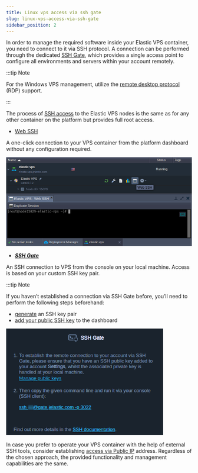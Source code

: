 ```yaml
---
title: Linux vps access via ssh gate
slug: linux-vps-access-via-ssh-gate
sidebar_position: 2
---
```


In order to manage the required software inside your Elastic VPS container, you need to connect to it via SSH protocol. A connection can be performed through the dedicated [SSH Gate](/docs/deployment-tools/ssh/ssh-overview), which provides a single access point to configure all environments and servers within your account remotely.

:::tip Note

For the Windows VPS management, utilize the [remote desktop protocol](/docs/windows-and-.NET/windows-rd-access) (RDP) support.

:::

The process of [SSH access](http://localhost:3000/docs/deployment-tools/ssh/ssh-access/overview) to the Elastic VPS nodes is the same as for any other container on the platform but provides full root access.

- [Web SSH](/docs/deployment-tools/ssh/ssh-access/web-ssh)

A one-click connection to your VPS container from the platform dashboard without any configuration required.

<div style={{
    display:'flex',
    justifyContent: 'center',
    margin: '0 0 1rem 0'
}}>

![Locale Dropdown](./img/LinuxVPSAccessviaSSHGate/01-elastic-vps-web-ssh-access.png)

</div>

- **_[SSH Gate](/docs/deployment-tools/ssh/ssh-access/ssh-gate)_**

An SSH connection to VPS from the console on your local machine. Access is based on your custom SSH key pair.

:::tip Note

If you haven’t established a connection via SSH Gate before, you’ll need to perform the following steps beforehand:

- [generate](http://localhost:3000/docs/deployment-tools/ssh/generate-ssh-key) an SSH key pair
- [add your public SSH key](/docs/deployment-tools/ssh/add-ssh-key) to the dashboard

<div style={{
    display:'flex',
    justifyContent: 'center',
    margin: '0 0 1rem 0'
}}>

![Locale Dropdown](./img/LinuxVPSAccessviaSSHGate/02-elastic-vps-access-via-ssh-gate.png)

</div>

In case you prefer to operate your VPS container with the help of external SSH tools, consider establishing [access via Public IP](/docs/Elastic%20VPS/Elastic%20VPS%20Management/Linux%20VPS%20Access%20via%20Public%20IP) address. Regardless of the chosen approach, the provided functionality and management capabilities are the same.
